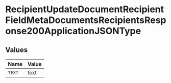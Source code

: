 # RecipientUpdateDocumentRecipientFieldMetaDocumentsRecipientsResponse200ApplicationJSONType


## Values

| Name   | Value  |
| ------ | ------ |
| `TEXT` | text   |